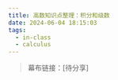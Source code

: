 ```yaml
---
title: 高数知识点整理：积分和级数
date: 2024-06-04 18:15:03
tags:
  - in-class
  - calculus
---
```


> 幕布链接：[待分享]
